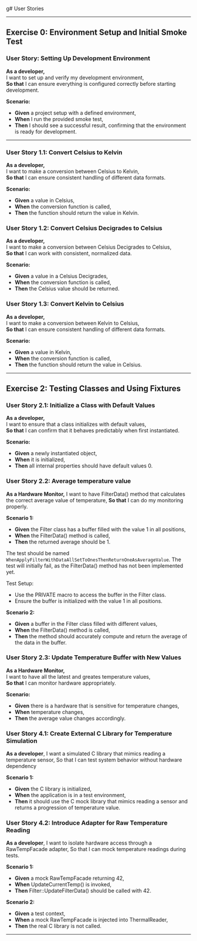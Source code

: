 g# User Stories

---

## **Exercise 0: Environment Setup and Initial Smoke Test**

### **User Story: Setting Up Development Environment**

**As a developer,**  
I want to set up and verify my development environment,  
**So that** I can ensure everything is configured correctly before starting development.

**Scenario:**

- **Given** a project setup with a defined environment,
- **When** I run the provided smoke test,
- **Then** I should see a successful result, confirming that the environment is ready for development.

---

### **User Story 1.1: Convert Celsius to Kelvin**

**As a developer,**  
I want to make a conversion between Celsius to Kelvin,  
**So that** I can ensure consistent handling of different data formats.

**Scenario:**

- **Given** a value in Celsius,  
- **When** the conversion function is called,  
- **Then** the function should return the value in Kelvin.

### **User Story 1.2: Convert Celsius Decigrades to Celsius**

**As a developer,**  
I want to make a conversion between Celsius Decigrades to Celsius,  
**So that** I can work with consistent, normalized data.

**Scenario:**

- **Given** a value in a Celsius Decigrades,  
- **When** the conversion function is called,  
- **Then** the Celsius value should be returned.

### **User Story 1.3: Convert Kelvin to Celsius**

**As a developer,**  
I want to make a conversion between Kelvin to Celsius,  
**So that** I can ensure consistent handling of different data formats.

**Scenario:**

- **Given** a value in Kelvin,  
- **When** the conversion function is called,  
- **Then** the function should return the value in Celsius.

---

## **Exercise 2: Testing Classes and Using Fixtures**

### **User Story 2.1: Initialize a Class with Default Values**

**As a developer,**  
I want to ensure that a class initializes with default values,  
**So that** I can confirm that it behaves predictably when first instantiated.

**Scenario:**

- **Given** a newly instantiated object,  
- **When** it is initialized,  
- **Then** all internal properties should have default values 0.

### User Story 2.2: Average temperature value 

**As a Hardware Monitor,**
I want to have FilterData() method that calculates the correct average value of temperature,
**So that** I can do my monitoring properly.

**Scenario 1:**
- **Given** the Filter class has a buffer filled with the value 1 in all positions,
- **When** the FilterData() method is called,
- **Then** the returned average should be 1.

The test should be named `WhenApplyFilterWithDataAllSetToOnesThenReturnOneAsAverageValue`.
The test will initially fail, as the FilterData() method has not been implemented yet.

Test Setup:
- Use the PRIVATE macro to access the buffer in the Filter class.
- Ensure the buffer is initialized with the value 1 in all positions.


**Scenario 2:**
- **Given** a buffer in the Filter class filled with different values,
- **When** the FilterData() method is called,
- **Then** the method should accurately compute and return the average of the data in the buffer.


### **User Story 2.3: Update Temperature Buffer with New Values**

**As a Hardware Monitor,**  
I want to have all the latest and greates temperature values,  
**So that** I can monitor hardware appropriately.

**Scenario:**

- **Given** there is a hardware that is sensitive for temperature changes,  
- **When** temperature changes,  
- **Then** the average value changes accordingly.

### **User Story 4.1: Create External C Library for Temperature Simulation**

**As a developer**,
I want a simulated C library that mimics reading a temperature sensor,
So that I can test system behavior without hardware dependency

**Scenario 1:**

- **Given** the C library is initialized,  
- **When**  the application is in a test environment,  
- **Then**  it should use the C mock library that mimics reading a sensor and returns a progression of temperature value.


### **User Story 4.2: Introduce Adapter for Raw Temperature Reading**

**As a developer**,
I want to isolate hardware access through a RawTempFacade adapter,
So that I can mock temperature readings during tests.

**Scenario 1:**
- **Given** a mock RawTempFacade returning 42,
- **When**  UpdateCurrentTemp() is invoked,
- **Then**  Filter::UpdateFilterData() should be called with 42.

**Scenario 2:**
- **Given** a test context,
- **When**  a mock RawTempFacade is injected into ThermalReader,
- **Then**  the real C library is not called.


---
